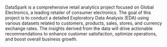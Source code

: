 DataSpark is a comprehensive retail analytics project focused on Global Electronics, a leading retailer of consumer electronics. The goal of this project is to conduct a detailed Exploratory Data Analysis (EDA) using various datasets related to customers, products, sales, stores, and currency exchange rates. The insights derived from the data will drive actionable recommendations to enhance customer satisfaction, optimize operations, and boost overall business growth.

